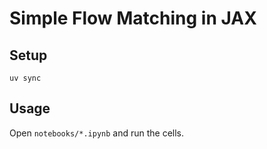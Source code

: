 # Simple Flow Matching in JAX

## Setup
```
uv sync
```

## Usage

Open `notebooks/*.ipynb` and run the cells.